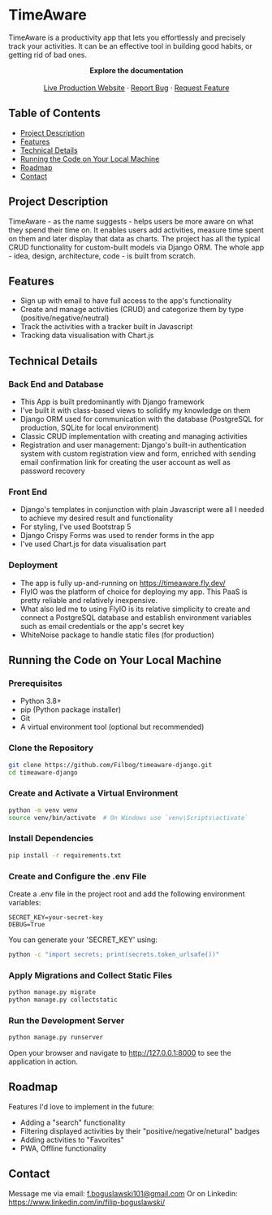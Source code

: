 # TimeAware

TimeAware is a productivity app that lets you effortlessly and precisely track your activities. It can be an effective tool in building good habits, or getting rid of bad ones.

  <p align="center"> 
    <strong>Explore the documentation</strong>
    <br />
    <br />
    <a href="https://timeaware.fly.dev/">Live Production Website</a>
    ·
    <a href="https://github.com/Filbog/timeaware-django/issues/new?labels=bug&template=bug-report---.md">Report Bug</a>
    ·
    <a href="https://github.com/Filbog/timeaware-django/issues/new?labels=enhancement&template=feature-request---.md">Request Feature</a>
  </p>

## Table of Contents

- [Project Description](#project-description)
- [Features](#features)
- [Technical Details](#technical-details)
- [Running the Code on Your Local Machine](#running-the-code-on-your-local-machine)
- [Roadmap](#roadmap)
- [Contact](#contact)

## Project Description

TimeAware - as the name suggests - helps users be more aware on what they spend their time on. It enables users add activities, measure time spent on them and later display that data as charts. The project has all the typical CRUD functionality for custom-built models via Django ORM. The whole app - idea, design, architecture, code - is built from scratch.

## Features

- Sign up with email to have full access to the app's functionality
- Create and manage activities (CRUD) and categorize them by type (positive/negative/neutral)
- Track the activities with a tracker built in Javascript
- Tracking data visualisation with Chart.js

## Technical Details
### Back End and Database
- This App is built predominantly with Django framework
- I've built it with class-based views to solidify my knowledge on them
- Django ORM used for communication with the database (PostgreSQL for production, SQLite for local environment)
- Classic CRUD implementation with creating and managing activities
- Registration and user management: Django's built-in authentication system with custom registration view and form, enriched with sending email confirmation link for creating the user account as well as password recovery
### Front End
- Django's templates in conjunction with plain Javascript were all I needed to achieve my desired result and functionality
- For styling, I've used Bootstrap 5
- Django Crispy Forms was used to render forms in the app
- I've used Chart.js for data visualisation part
### Deployment
- The app is fully up-and-running on https://timeaware.fly.dev/ 
- FlyIO was the platform of choice for deploying my app. This PaaS is pretty reliable and relatively inexpensive.
- What also led me to using FlyIO is its relative simplicity to create and connect a PostgreSQL database and establish environment variables such as email credentials or the app's secret key
- WhiteNoise package to handle static files (for production)

## Running the Code on Your Local Machine
### Prerequisites

- Python 3.8+
- pip (Python package installer)
- Git
- A virtual environment tool (optional but recommended)

### Clone the Repository

```sh
git clone https://github.com/Filbog/timeaware-django.git
cd timeaware-django
```
### Create and Activate a Virtual Environment
```sh
python -m venv venv
source venv/bin/activate  # On Windows use `venv\Scripts\activate`
```
### Install Dependencies
```sh
pip install -r requirements.txt
```
### Create and Configure the .env File
Create a .env file in the project root and add the following environment variables:
```
SECRET_KEY=your-secret-key
DEBUG=True
```
You can generate your 'SECRET_KEY' using:
```sh
python -c "import secrets; print(secrets.token_urlsafe())"
```
### Apply Migrations and Collect Static Files
```sh
python manage.py migrate
python manage.py collectstatic
```
### Run the Development Server
```sh
python manage.py runserver
```
Open your browser and navigate to http://127.0.0.1:8000 to see the application in action.

## Roadmap
Features I'd love to implement in the future:
- Adding a "search" functionality
- Filtering displayed activities by their "positive/negative/netural" badges
- Adding activities to "Favorites"
- PWA, Offline functionality

## Contact
Message me via email: f.boguslawski101@gmail.com
Or on Linkedin: https://www.linkedin.com/in/filip-boguslawski/



